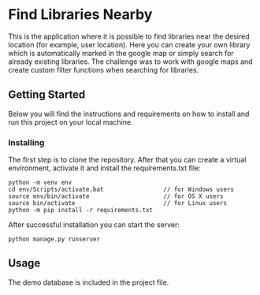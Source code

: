 # Find Libraries Nearby

This is the application where it is possible to find libraries near the desired location (for example, user location).
Here you can create your own library which is automatically marked in the google map or simply search for already
existing libraries. The challenge was to work with google maps and create custom filter functions when searching for
libraries.

## Getting Started

Below you will find the instructions and requirements on how to install and run this project on your local machine.

### Installing

The first step is to clone the repository.
After that you can create a virtual environment, activate it and install the requirements.txt file:

```
python -m venv env
cd env/Scripts/activate.bat                 // for Windows users
source env/bin/activate                     // for OS X users
source bin/activate                         // for Linux users
python -m pip install -r requirements.txt
```

After successful installation you can start the server:
```
python manage.py runserver
```

## Usage

The demo database is included in the project file.
